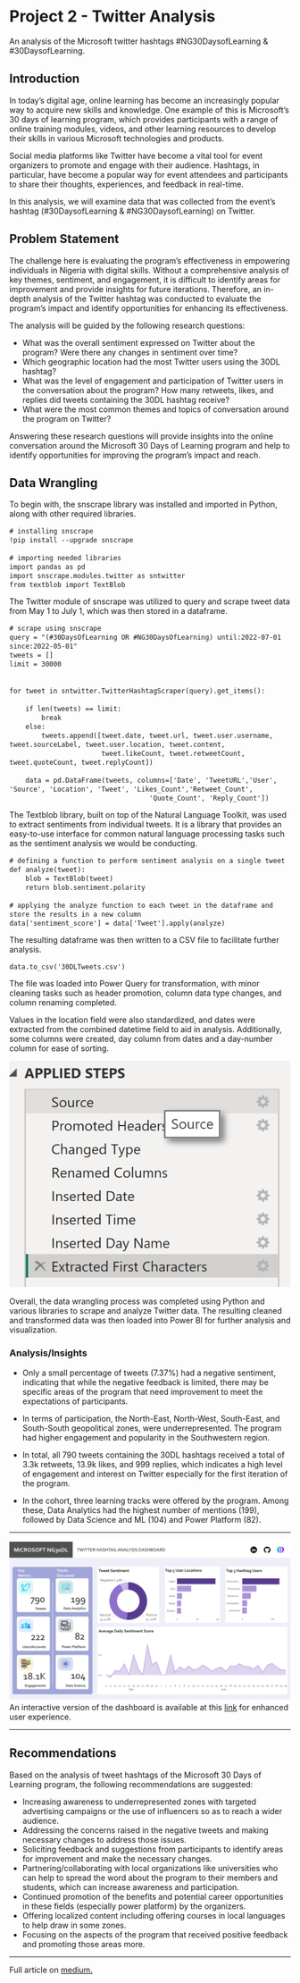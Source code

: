 # Project 2 - Twitter Analysis
An analysis of the Microsoft twitter hashtags #NG30DaysofLearning & #30DaysofLearning.

## Introduction
In today’s digital age, online learning has become an increasingly popular way to acquire new skills and knowledge. One example of this is Microsoft’s 30 days of learning program, which provides participants with a range of online training modules, videos, and other learning resources to develop their skills in various Microsoft technologies and products.  

Social media platforms like Twitter have become a vital tool for event organizers to promote and engage with their audience. Hashtags, in particular, have become a popular way for event attendees and participants to share their thoughts, experiences, and feedback in real-time.  

In this analysis, we will examine data that was collected from the event’s hashtag (#30DaysofLearning & #NG30DaysofLearning) on Twitter.

## Problem Statement
The challenge here is evaluating the program’s effectiveness in empowering individuals in Nigeria with digital skills. Without a comprehensive analysis of key themes, sentiment, and engagement, it is difficult to identify areas for improvement and provide insights for future iterations. Therefore, an in-depth analysis of the Twitter hashtag was conducted to evaluate the program’s impact and identify opportunities for enhancing its effectiveness.  

The analysis will be guided by the following research questions:

* What was the overall sentiment expressed on Twitter about the program? Were there any changes in sentiment over time?
* Which geographic location had the most Twitter users using the 30DL hashtag?
* What was the level of engagement and participation of Twitter users in the conversation about the program? How many retweets, likes, and replies did tweets containing the 30DL hashtag receive?
* What were the most common themes and topics of conversation around the program on Twitter?  

Answering these research questions will provide insights into the online conversation around the Microsoft 30 Days of Learning program and help to identify opportunities for improving the program’s impact and reach.

## Data Wrangling
To begin with, the snscrape library was installed and imported in Python, along with other required libraries.

```
# installing snscrape
!pip install --upgrade snscrape

# importing needed libraries
import pandas as pd
import snscrape.modules.twitter as sntwitter
from textblob import TextBlob
```

The Twitter module of snscrape was utilized to query and scrape tweet data from May 1 to July 1, which was then stored in a dataframe.

```
# scrape using snscrape
query = "(#30DaysOfLearning OR #NG30DaysOfLearning) until:2022-07-01 since:2022-05-01"
tweets = []
limit = 30000


for tweet in sntwitter.TwitterHashtagScraper(query).get_items():
    
    if len(tweets) == limit:
        break
    else:
        tweets.append([tweet.date, tweet.url, tweet.user.username, tweet.sourceLabel, tweet.user.location, tweet.content, 
                       tweet.likeCount, tweet.retweetCount,  tweet.quoteCount, tweet.replyCount])
                       
    data = pd.DataFrame(tweets, columns=['Date', 'TweetURL','User', 'Source', 'Location', 'Tweet', 'Likes_Count','Retweet_Count', 
                                   'Quote_Count', 'Reply_Count'])
``` 

The Textblob library, built on top of the Natural Language Toolkit, was used to extract sentiments from individual tweets. It is a library that provides an easy-to-use interface for common natural language processing tasks such as the sentiment analysis we would be conducting.

```
# defining a function to perform sentiment analysis on a single tweet
def analyze(tweet):
    blob = TextBlob(tweet)
    return blob.sentiment.polarity

# applying the analyze function to each tweet in the dataframe and store the results in a new column
data['sentiment_score'] = data['Tweet'].apply(analyze)
```

The resulting dataframe was then written to a CSV file to facilitate further analysis.

```
data.to_csv('30DLTweets.csv')
```

The file was loaded into Power Query for transformation, with minor cleaning tasks such as header promotion, column data type changes, and column renaming completed.  

Values in the location field were also standardized, and dates were extracted from the combined datetime field to aid in analysis. Additionally, some columns were created, day column from dates and a day-number column for ease of sorting.

![some cleaning steps](Images/clean.png)
<br/>

Overall, the data wrangling process was completed using Python and various libraries to scrape and analyze Twitter data. The resulting cleaned and transformed data was then loaded into Power BI for further analysis and visualization.

### Analysis/Insights
* Only a small percentage of tweets (7.37%) had a negative sentiment, indicating that while the negative feedback is limited, there may be specific areas of the program that need improvement to meet the expectations of participants.

* In terms of participation, the North-East, North-West, South-East, and South-South geopolitical zones, were underrepresented. The program had higher engagement and popularity in the Southwestern region.

* In total, all 790 tweets containing the 30DL hashtags received a total of 3.3k retweets, 13.9k likes, and 999 replies, which indicates a high level of engagement and interest on Twitter especially for the first iteration of the program.

* In the cohort, three learning tracks were offered by the program. Among these, Data Analytics had the highest number of mentions (199), followed by Data Science and ML (104) and Power Platform (82).

---
![dashboard](Images/dash.jpg)  
An interactive version of the dashboard is available at this [link](https://www.novypro.com/project/twitter-hashtag-analysis-remake) for enhanced user experience.

---

## Recommendations
Based on the analysis of tweet hashtags of the Microsoft 30 Days of Learning program, the following recommendations are suggested:

* Increasing awareness to underrepresented zones with targeted advertising campaigns or the use of influencers so as to reach a wider audience.
* Addressing the concerns raised in the negative tweets and making necessary changes to address those issues.
* Soliciting feedback and suggestions from participants to identify areas for improvement and make the necessary changes.
* Partnering/collaborating with local organizations like universities who can help to spread the word about the program to their members and students, which can increase awareness and participation.
* Continued promotion of the benefits and potential career opportunities in these fields (especially power platform) by the organizers.
* Offering localized content including offering courses in local languages to help draw in some zones.
* Focusing on the aspects of the program that received positive feedback and promoting those areas more.

---

Full article on [medium.](https://medium.com/@seyi_/project-2-1-twitter-hashtag-analysis-21c088270f56)
